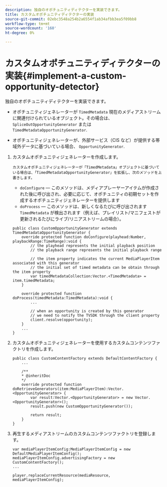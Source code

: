 ```yaml
---
description: 独自のオポチュニティディテクターを実装できます。
title: カスタムオポチュニティディテクターの実装
source-git-commit: 02ebc3548a254b2a6554f1ab34afbb3ea5f09bb8
workflow-type: tm+mt
source-wordcount: '160'
ht-degree: 0%

---
```


# カスタムオポチュニティディテクターの実装{#implement-a-custom-opportunity-detector}

独自のオポチュニティディテクターを実装できます。

* オポチュニティジェネレーターが `TimedMetadata` 現在のメディアストリームに関連付けられているオブジェクト。その場合は、 `SpliceOutOpportunityGenerator` または `TimedMetadataOpportunityGenerator`.

* オポチュニティジェネレーターが、外部サービス（CIS など）が提供する帯域外データに基づいている場合、 `OpportunityGenerator`.

1. カスタムオポチュニティジェネレーターを作成します。

       カスタムオポチュニティジェネレーターが「TimedMetadata」オブジェクトに基づいている場合は、「TimedMetadataOpportunityGenerator」を拡張し、次のメソッドを上書きします。
   
   * `doConfigure`  — このメソッドは、メディアプレーヤーアイテムが作成された後に呼び出され、必要に応じて、オポチュニティの初期セットを作成するオポチュニティジェネレーターを提供します
   * `doProcess`  — このメソッドは、新しくなるたびに呼び出されます `TimedMetadata` が検出されます（例えば、プレイリスト/マニフェストが更新されるたびにライブ/リニアストリームの場合）。

   ```
   public class CustomOpportunityGenerator extends TimedMetadataOpportunityGenerator { 
       override protected function doConfigure(playhead:Number, playbackRange:TimeRange):void { 
           // the playhead represents the initial playback position 
           // the playback range represents the initial playback range 
   
           // the item property indicates the current MediaPlayerItem associated with this generator 
           // the initial set of timed metadata can be obtain through the item property 
           var timedMetadataCollection:Vector.<TimedMetadata> = item.timedMetadata; 
       } 
   
       override protected function doProcess(timedMetadata:TimedMetadata):void { 
           ... 
   
           // when an opportunity is created by this generator 
           // we need to notify the TVSDK through the client property 
           client.resolve(opportunity); 
       }  
       ... 
   }
   ```

1. カスタムオポチュニティジェネレーターを使用するカスタムコンテンツファクトリを作成します。

   ```
   public class CustomContentFactory extends DefaultContentFactory { 
       ... 
   
       /** 
       * @inheritDoc 
       */ 
       override protected function doRetrieveGenerators(item:MediaPlayerItem):Vector.<OpportunityGenerator> { 
           var result:Vector.<OpportunityGenerator> = new Vector.<OpportunityGenerator>(); 
           result.push(new CustomOpportunityGenerator()); 
   
           return result; 
       } 
   }
   ```

1. 再生するメディアストリームのカスタムコンテンツファクトリを登録します。

   ```
   var mediaPlayerItemConfig:MediaPlayerItemConfig = new DefaultMediaPlayerItemConfig(); 
   mediaPlayerItemConfig.advertisingFactory = new CustomContentFactory(); 
   ... 
   
   player.replaceCurrentResource(mediaResource, mediaPlayerItemConfig);
   ```
